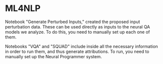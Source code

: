 # ML4NLP

Notebook "Generate Perturbed Inputs," created the proposed input perturbation data. These can be used directly as inputs to the neural QA models we analyze.
To do this, you need to manually set up each one of them.

Notebooks "VQA" and "SQUAD" include inside all the necessary information in order to run them, and thus generate attributions.
To run, you need to manually set up the Neural Programmer system.

